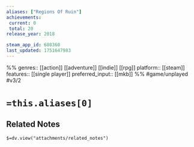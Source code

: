 ```yaml
---
aliases: ["Regions Of Ruin"]
achievements:
 current: 0
 total: 20
release_year: 2018

steam_app_id: 680360
last_updated: 1751647983
---
```

%%
genres:: [[action]] [[adventure]] [[indie]] [[rpg]]
platform:: [[steam]]
features:: [[single player]]
preferred_input:: [[mkb]]
%%
#game/unplayed
#v3/2

# `=this.aliases[0]`
## Related Notes
`$=dv.view("attachments/related_notes")`